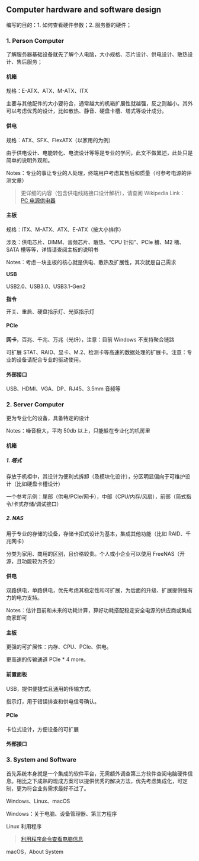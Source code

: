 ## Computer hardware and software design

编写的目的：1. 如何查看硬件参数；2. 服务器的硬件；

### 1. Person Computer

了解服务器基础设备就先了解个人电脑，大小规格、芯片设计、供电设计、散热设计、售后服务；

#### 机箱

规格：E-ATX、ATX、M-ATX、ITX

主要与其他配件的大小要符合，通常越大的机箱扩展性就越强，反之则越小。其外可以考虑优秀的设计，比如散热、静音、硬盘卡槽、塔式等设计成分。

#### 供电

规格：ATX、SFX、FlexATX（以家用的为例）

由于供电设计、电能转化、电流设计等等是专业的学问，此文不做累述，此处只是简单的说明外观和。

Notes：专业的事让专业的人处理，终端用户考虑其售后和质量（可参考电源的评测文章）

> 更详细的内容（包含供电线路接口设计解析），请查阅 Wikipedia Link： [PC 电源供电器](https://zh.wikipedia.org/wiki/電源供應器)

#### 主板

规格：ITX、M-ATX、ATX、E-ATX（按大小排序）

涉及：供电芯片、DIMM、音频芯片、散热、“CPU 针扣”、PCIe 槽、M2 槽、SATA 槽等等，详情请查阅主板的说明书

Notes：考虑一块主板的核心就是供电、散热及扩展性，其次就是自己需求

**USB**

USB2.0、USB3.0、USB3.1-Gen2

**指令**

开关、重启、硬盘指示灯、光驱指示灯

#### PCIe

**网卡**，百兆、千兆、万兆（光纤），注意：目前 Windows 不支持聚合链路

可扩展 STAT、RAID、显卡、M.2、检测卡等高速的数据处理的扩展卡。注意：专业的设备请配合专业的驱动使用。

#### 外部接口

USB、HDMI、VGA、DP、RJ45、3.5mm 音频等

### 2. Server Computer

更为专业化的设备，具备特定的设计

Notes：噪音极大，平均 50db 以上，只能躲在专业化的机房里

#### 机箱

##### 1. 塔式

存放于机柜中，其设计为便利式拆卸（及模块化设计），分区明显偏向于可维护设计（比如硬盘卡槽设计）

一个参考示例：尾部（供电/PCIe/网卡），中部（CPU/内存/风扇），前部（简式指令/卡式存储/调试接口）

##### 2. NAS

用于专业的存储的设备，存储卡扣式设计为基本，集成其他功能（比如 RAID、千兆网卡）

分类为家用、商用的区别，且价格较贵。个人或小企业可以使用 FreeNAS（开源，且功能较为齐全）

#### 供电

双路供电，单路供电，优先考虑其稳定性和可扩展，为后面的升级、扩展提供强有力的电力支持。

Notes：估计目前和未来的功耗计算，算好功耗搭配稳定安全电源的供应商或集成商家即可

#### 主板

更强的可扩展性：内存、CPU、PCIe、供电。

更高速的传输通道 PCIe * 4 more。



#### 前置面板

USB，提供便捷式且通用的传输方式。

指示灯，用于错误排查和供电信号确认。

#### PCIe

卡位式设计，方便设备的可扩展

#### 外部接口

### 3. System and Software

首先系统本身就是一个集成的软件平台，无需额外调查第三方软件查阅电脑硬件信息。相比之下成熟的现成方案可以提供优秀的解决方法，优先考虑集成化，可定制，更为符合业务需求最好不过了。

Windows、Linux、macOS

Windows：关于电脑、设备管理器、第三方程序

Linux 利用程序

> [利用程序命令查看电脑信息](https://linux.cn/article-11422-1.html)

macOS，About System



